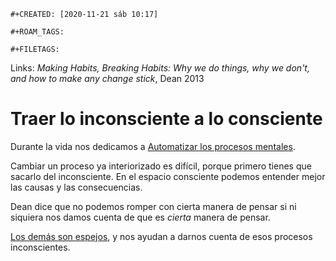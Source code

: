 ```{=org}
#+CREATED: [2020-11-21 sáb 10:17]
```
```{=org}
#+ROAM_TAGS: 
```
```{=org}
#+FILETAGS: 
```
Links: *Making Habits, Breaking Habits: Why we do things, why we don\'t,
and how to make any change stick*, Dean 2013

# Traer lo inconsciente a lo consciente

Durante la vida nos dedicamos a [Automatizar los procesos
mentales](202011210909-automatizar_los_procesos_mentales.org).

Cambiar un proceso ya interiorizado es difícil, porque primero tienes
que sacarlo del inconsciente. En el espacio consciente podemos entender
mejor las causas y las consecuencias.

Dean dice que no podemos romper con cierta manera de pensar si ni
siquiera nos damos cuenta de que es *cierta* manera de pensar.

[Los demás son espejos](202011191815-los_demas_son_espejos.org), y nos
ayudan a darnos cuenta de esos procesos inconscientes.
